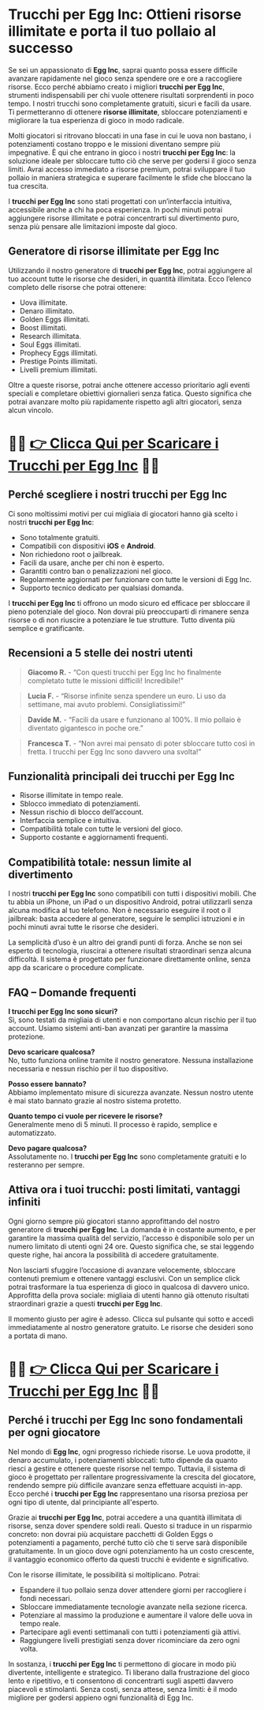 <h1>Trucchi per Egg Inc: Ottieni risorse illimitate e porta il tuo pollaio al successo</h1>

<p>Se sei un appassionato di <strong>Egg Inc</strong>, saprai quanto possa essere difficile avanzare rapidamente nel gioco senza spendere ore e ore a raccogliere risorse. Ecco perché abbiamo creato i migliori <strong>trucchi per Egg Inc</strong>, strumenti indispensabili per chi vuole ottenere risultati sorprendenti in poco tempo. I nostri trucchi sono completamente gratuiti, sicuri e facili da usare. Ti permetteranno di ottenere <strong>risorse illimitate</strong>, sbloccare potenziamenti e migliorare la tua esperienza di gioco in modo radicale.</p>

<p>Molti giocatori si ritrovano bloccati in una fase in cui le uova non bastano, i potenziamenti costano troppo e le missioni diventano sempre più impegnative. È qui che entrano in gioco i nostri <strong>trucchi per Egg Inc</strong>: la soluzione ideale per sbloccare tutto ciò che serve per godersi il gioco senza limiti. Avrai accesso immediato a risorse premium, potrai sviluppare il tuo pollaio in maniera strategica e superare facilmente le sfide che bloccano la tua crescita.</p>

<p>I <strong>trucchi per Egg Inc</strong> sono stati progettati con un’interfaccia intuitiva, accessibile anche a chi ha poca esperienza. In pochi minuti potrai aggiungere risorse illimitate e potrai concentrarti sul divertimento puro, senza più pensare alle limitazioni imposte dal gioco.</p>

<h2>Generatore di risorse illimitate per Egg Inc</h2>

<p>Utilizzando il nostro generatore di <strong>trucchi per Egg Inc</strong>, potrai aggiungere al tuo account tutte le risorse che desideri, in quantità illimitata. Ecco l’elenco completo delle risorse che potrai ottenere:</p>

<ul>
  <li>Uova illimitate.</li>
  <li>Denaro illimitato.</li>
  <li>Golden Eggs illimitati.</li>
  <li>Boost illimitati.</li>
  <li>Research illimitata.</li>
  <li>Soul Eggs illimitati.</li>
  <li>Prophecy Eggs illimitati.</li>
  <li>Prestige Points illimitati.</li>
  <li>Livelli premium illimitati.</li>
</ul>

<p>Oltre a queste risorse, potrai anche ottenere accesso prioritario agli eventi speciali e completare obiettivi giornalieri senza fatica. Questo significa che potrai avanzare molto più rapidamente rispetto agli altri giocatori, senza alcun vincolo.</p>

# 🔴🔴 **[👉 Clicca Qui per Scaricare i Trucchi per Egg Inc](https://tinyurl.com/TouchaArt)** 🔴🔴

<h2>Perché scegliere i nostri trucchi per Egg Inc</h2>

<p>Ci sono moltissimi motivi per cui migliaia di giocatori hanno già scelto i nostri <strong>trucchi per Egg Inc</strong>:</p>

<ul>
  <li>Sono totalmente gratuiti.</li>
  <li>Compatibili con dispositivi <strong>iOS</strong> e <strong>Android</strong>.</li>
  <li>Non richiedono root o jailbreak.</li>
  <li>Facili da usare, anche per chi non è esperto.</li>
  <li>Garantiti contro ban o penalizzazioni nel gioco.</li>
  <li>Regolarmente aggiornati per funzionare con tutte le versioni di Egg Inc.</li>
  <li>Supporto tecnico dedicato per qualsiasi domanda.</li>
</ul>

<p>I <strong>trucchi per Egg Inc</strong> ti offrono un modo sicuro ed efficace per sbloccare il pieno potenziale del gioco. Non dovrai più preoccuparti di rimanere senza risorse o di non riuscire a potenziare le tue strutture. Tutto diventa più semplice e gratificante.</p>

<h2>Recensioni a 5 stelle dei nostri utenti</h2>

<blockquote>
  <p><strong>Giacomo R.</strong> - “Con questi trucchi per Egg Inc ho finalmente completato tutte le missioni difficili! Incredibile!”</p>
</blockquote>

<blockquote>
  <p><strong>Lucia F.</strong> - “Risorse infinite senza spendere un euro. Li uso da settimane, mai avuto problemi. Consigliatissimi!”</p>
</blockquote>

<blockquote>
  <p><strong>Davide M.</strong> - “Facili da usare e funzionano al 100%. Il mio pollaio è diventato gigantesco in poche ore.”</p>
</blockquote>

<blockquote>
  <p><strong>Francesca T.</strong> - “Non avrei mai pensato di poter sbloccare tutto così in fretta. I trucchi per Egg Inc sono davvero una svolta!”</p>
</blockquote>

<h2>Funzionalità principali dei trucchi per Egg Inc</h2>

<ul>
  <li>Risorse illimitate in tempo reale.</li>
  <li>Sblocco immediato di potenziamenti.</li>
  <li>Nessun rischio di blocco dell’account.</li>
  <li>Interfaccia semplice e intuitiva.</li>
  <li>Compatibilità totale con tutte le versioni del gioco.</li>
  <li>Supporto costante e aggiornamenti frequenti.</li>
</ul>

<h2>Compatibilità totale: nessun limite al divertimento</h2>

<p>I nostri <strong>trucchi per Egg Inc</strong> sono compatibili con tutti i dispositivi mobili. Che tu abbia un iPhone, un iPad o un dispositivo Android, potrai utilizzarli senza alcuna modifica al tuo telefono. Non è necessario eseguire il root o il jailbreak: basta accedere al generatore, seguire le semplici istruzioni e in pochi minuti avrai tutte le risorse che desideri.</p>

<p>La semplicità d’uso è un altro dei grandi punti di forza. Anche se non sei esperto di tecnologia, riuscirai a ottenere risultati straordinari senza alcuna difficoltà. Il sistema è progettato per funzionare direttamente online, senza app da scaricare o procedure complicate.</p>

<h2>FAQ – Domande frequenti</h2>

<p><strong>I trucchi per Egg Inc sono sicuri?</strong><br>
Sì, sono testati da migliaia di utenti e non comportano alcun rischio per il tuo account. Usiamo sistemi anti-ban avanzati per garantire la massima protezione.</p>

<p><strong>Devo scaricare qualcosa?</strong><br>
No, tutto funziona online tramite il nostro generatore. Nessuna installazione necessaria e nessun rischio per il tuo dispositivo.</p>

<p><strong>Posso essere bannato?</strong><br>
Abbiamo implementato misure di sicurezza avanzate. Nessun nostro utente è mai stato bannato grazie al nostro sistema protetto.</p>

<p><strong>Quanto tempo ci vuole per ricevere le risorse?</strong><br>
Generalmente meno di 5 minuti. Il processo è rapido, semplice e automatizzato.</p>

<p><strong>Devo pagare qualcosa?</strong><br>
Assolutamente no. I <strong>trucchi per Egg Inc</strong> sono completamente gratuiti e lo resteranno per sempre.</p>

<h2>Attiva ora i tuoi trucchi: posti limitati, vantaggi infiniti</h2>

<p>Ogni giorno sempre più giocatori stanno approfittando del nostro generatore di <strong>trucchi per Egg Inc</strong>. La domanda è in costante aumento, e per garantire la massima qualità del servizio, l’accesso è disponibile solo per un numero limitato di utenti ogni 24 ore. Questo significa che, se stai leggendo queste righe, hai ancora la possibilità di accedere gratuitamente.</p>

<p>Non lasciarti sfuggire l’occasione di avanzare velocemente, sbloccare contenuti premium e ottenere vantaggi esclusivi. Con un semplice click potrai trasformare la tua esperienza di gioco in qualcosa di davvero unico. Approfitta della prova sociale: migliaia di utenti hanno già ottenuto risultati straordinari grazie a questi <strong>trucchi per Egg Inc</strong>.</p>

<p>Il momento giusto per agire è adesso. Clicca sul pulsante qui sotto e accedi immediatamente al nostro generatore gratuito. Le risorse che desideri sono a portata di mano.</p>

# 🔴🔴 **[👉 Clicca Qui per Scaricare i Trucchi per Egg Inc](https://tinyurl.com/TouchaArt)** 🔴🔴

<h2>Perché i trucchi per Egg Inc sono fondamentali per ogni giocatore</h2>

<p>Nel mondo di <strong>Egg Inc</strong>, ogni progresso richiede risorse. Le uova prodotte, il denaro accumulato, i potenziamenti sbloccati: tutto dipende da quanto riesci a gestire e ottenere queste risorse nel tempo. Tuttavia, il sistema di gioco è progettato per rallentare progressivamente la crescita del giocatore, rendendo sempre più difficile avanzare senza effettuare acquisti in-app. Ecco perché i <strong>trucchi per Egg Inc</strong> rappresentano una risorsa preziosa per ogni tipo di utente, dal principiante all'esperto.</p>

<p>Grazie ai <strong>trucchi per Egg Inc</strong>, potrai accedere a una quantità illimitata di risorse, senza dover spendere soldi reali. Questo si traduce in un risparmio concreto: non dovrai più acquistare pacchetti di Golden Eggs o potenziamenti a pagamento, perché tutto ciò che ti serve sarà disponibile gratuitamente. In un gioco dove ogni potenziamento ha un costo crescente, il vantaggio economico offerto da questi trucchi è evidente e significativo.</p>

<p>Con le risorse illimitate, le possibilità si moltiplicano. Potrai:</p>

<ul>
  <li>Espandere il tuo pollaio senza dover attendere giorni per raccogliere i fondi necessari.</li>
  <li>Sbloccare immediatamente tecnologie avanzate nella sezione ricerca.</li>
  <li>Potenziare al massimo la produzione e aumentare il valore delle uova in tempo reale.</li>
  <li>Partecipare agli eventi settimanali con tutti i potenziamenti già attivi.</li>
  <li>Raggiungere livelli prestigiati senza dover ricominciare da zero ogni volta.</li>
</ul>

<p>In sostanza, i <strong>trucchi per Egg Inc</strong> ti permettono di giocare in modo più divertente, intelligente e strategico. Ti liberano dalla frustrazione del gioco lento e ripetitivo, e ti consentono di concentrarti sugli aspetti davvero piacevoli e stimolanti. Senza costi, senza attese, senza limiti: è il modo migliore per godersi appieno ogni funzionalità di Egg Inc.</p>
